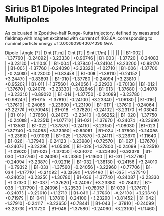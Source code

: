 Sirius B1 Dipoles Integrated Principal Multipoles
=================================================

As calculated in Zpositive-half Runge-Kutta trajectory,
defined by measured fieldmap with magnet excitated with current of 403.6A,
corresponding to nominal particle energy of 3.003809843074398 GeV.

  Dipole   |  Angle [°]   |  Dint [T.m]  |   Gint [T]   |  Sint [T/m]  |
           |              |              |              |              |
|  B1-002  |   -1.37760   |   -0.24092   |   +3.23330   |   +0.90746   |
|  B1-003  |   -1.37720   |   -0.24083   |   +3.23130   |   +1.11040   |
|  B1-004  |   -1.37840   |   -0.24104   |   +3.23200   |   +0.88170   |
|  B1-005  |   -1.37760   |   -0.24090   |   +3.23320   |   +1.02710   |
|  B1-006  |   -1.37700   |   -0.24080   |   +3.23030   |   +0.83458   |
|  B1-009  |   -1.38110   |   -0.24152   |   +3.24470   |   +0.83893   |
|  B1-010  |   -1.37780   |   -0.24094   |   +3.23810   |   +0.95202   |
|  B1-011  |   -1.37560   |   -0.24056   |   +3.22930   |   +0.70138   |
|  B1-012  |   -1.37670   |   -0.24076   |   +3.23330   |   +0.82646   |
|  B1-013  |   -1.37680   |   -0.24078   |   +3.23340   |   +0.89092   |
|  B1-014  |   -1.37750   |   -0.24089   |   +3.23780   |   +0.98249   |
|  B1-015  |   -1.37810   |   -0.24100   |   +3.23340   |   +1.06180   |
|  B1-016  |   -1.37610   |   -0.24065   |   +3.23600   |   +1.23190   |
|  B1-017  |   -1.37610   |   -0.24064   |   +3.22770   |   +0.70948   |
|  B1-018  |   -1.37820   |   -0.24102   |   +3.23170   |   +1.03040   |
|  B1-019  |   -1.37660   |   -0.24073   |   +3.23410   |   +0.66252   |
|  B1-020  |   -1.37750   |   -0.24088   |   +3.23510   |   +1.07710   |
|  B1-021  |   -1.37670   |   -0.24074   |   +3.23690   |   +1.13580   |
|  B1-022  |   -1.37870   |   -0.24110   |   +3.23150   |   +1.08030   |
|  B1-023  |   -1.37740   |   -0.24088   |   +3.23590   |   +0.85091   |
|  B1-024  |   -1.37800   |   -0.24098   |   +3.23610   |   +0.91093   |
|  B1-025  |   -1.37870   |   -0.24111   |   +3.23670   |   +1.11640   |
|  B1-026  |   -1.37940   |   -0.24123   |   +3.23980   |   +0.72570   |
|  B1-027  |   -1.37670   |   -0.24076   |   +3.23290   |   +1.05490   |
|  B1-028  |   -1.37800   |   -0.24099   |   +3.23510   |   +1.09620   |
|  B1-029  |   -1.37650   |   -0.24072   |   +3.23480   |   +0.92378   |
|  B1-030  |   -1.37760   |   -0.24090   |   +3.23360   |   +1.11600   |
|  B1-031  |   -1.37780   |   -0.24094   |   +3.23870   |   +0.92316   |
|  B1-032  |   -1.38130   |   -0.24156   |   +3.24010   |   +0.79392   |
|  B1-033  |   -1.37560   |   -0.24056   |   +3.22960   |   +0.77706   |
|  B1-034  |   -1.37710   |   -0.24082   |   +3.23590   |   +1.35490   |
|  B1-035  |   -1.37540   |   -0.24053   |   +3.23250   |   +1.30780   |
|  B1-036  |   -1.37740   |   -0.24087   |   +3.23330   |   +1.07380   |
|  B1-037  |   -1.37620   |   -0.24067   |   +3.23380   |   +0.78432   |
|  B1-038  |   -1.37790   |   -0.24096   |   +3.23530   |   +0.78057   |
|  B1-039  |   -1.37670   |   -0.24075   |   +3.23610   |   +1.12710   |
|  B1-040  |   -1.37860   |   -0.24108   |   +3.23640   |   +0.71979   |
|  B1-041  |   -1.37810   |   -0.24100   |   +3.23290   |   +0.81452   |
|  B1-042  |   -1.37910   |   -0.24117   |   +3.23650   |   +0.78441   |
|  B1-043  |   -1.37810   |   -0.24099   |   +3.23730   |   +1.11720   |
|  B1-046  |   -1.37580   |   -0.24060   |   +3.23100   |   +1.11460   |
